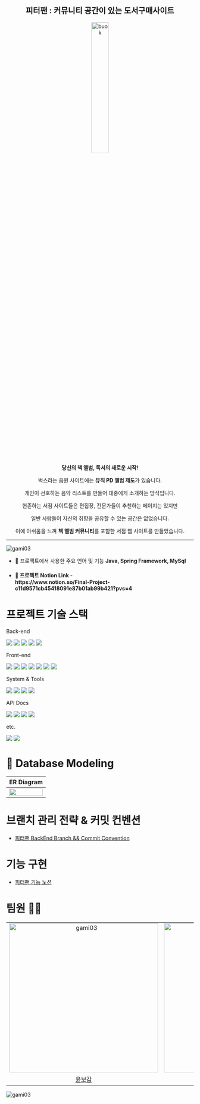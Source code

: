 <h2 align="center">피터팬 : 커뮤니티 공간이 있는 도서구매사이트</h2>

<div align="center" dir="auto">
<p dir="auto"><a target="_blank" rel="noopener noreferrer nofollow" href="https://user-images.githubusercontent.com/45676906/122062627-8af21000-ce2a-11eb-86cf-bc67d2e97ebb.png"><img src="https://github.com/gami03/PeterPan_Final/assets/128332485/8b4245c9-a1a3-4f0c-a1cf-aeed67868c8f" width="30%" alt="buok" style="max-width: 30%;"></a></p>
    <p dir="auto"><b>당신의 책 앨범, 독서의 새로운 시작!</b></p>
    <p dir="auto">벅스라는 음원 사이트에는 <b>뮤직 PD 앨범 제도</b>가 있습니다.</p>
<p dir="auto">개인이 선호하는 음악 리스트를 만들어 대중에게 소개하는 방식입니다.</p>
<p dir="auto">현존하는 서점 사이트들은 편집장, 전문가들이 추천하는 페이지는 있지만</p>
<p dir="auto">일반 사람들이 자신의 취향을 공유할 수 있는 공간은 없었습니다.</p>
    <p dir="auto">이에 아쉬움을 느껴 <b>책 앨범 커뮤니티</b>를 포함한 서점 웹 사이트를 만들었습니다.</p>
</div>

<hr>

<p align="left"> <img src="https://komarev.com/ghpvc/?username=gami03&label=Peter%20Pan&color=0e75b6&style=flat" alt="gami03" /> </p>

- 🌱 프로젝트에서 사용한 주요 언어 및 기능 **Java, Spring Framework, MySql**

- <h4><b>💬 프로젝트 Notion Link -<br> https://www.notion.so/Final-Project-c11d9571cb45418091e87b01ab99b421?pvs=4</b></h4>

<h1> 프로젝트 기술 스택</h1>
<p>Back-end</p>
        <p>
            <img src="https://img.shields.io/badge/Java-FF5722?style=for-the-badge&logo=Java&logoColor=white"/> 
            <img src="https://img.shields.io/badge/Spring-339933?style=for-the-badge&logo=Spring&logoColor=white"/>
            <img src="https://img.shields.io/badge/apachetomcat-F8DC75?style=for-the-badge&logo=apachetomcat&logoColor=white"/>
            <img src="https://img.shields.io/badge/mysql-4479A1?style=for-the-badge&logo=mysql&logoColor=white"/>
            <img src="https://img.shields.io/badge/mariadb-003545?style=for-the-badge&logo=mariadb&logoColor=white"/>
        </p>
        <p>Front-end</p>
        <p>
            <img src="https://img.shields.io/badge/JavaScript-FFC107?style=for-the-badge&logo=JavaScript&logoColor=white"/>
            <img src="https://img.shields.io/badge/Ajax-3178C6?style=for-the-badge&logo=Ajax&logoColor=white"/> 
            <img src="https://img.shields.io/badge/html5-E34F26?style=for-the-badge&logo=html5&logoColor=white"/>
            <img src="https://img.shields.io/badge/css3-1572B6?style=for-the-badge&logo=css3&logoColor=white"/>
            <img src="https://img.shields.io/badge/bootstrap-7952B3?style=for-the-badge&logo=bootstrap&logoColor=white"/>
            <img src="https://img.shields.io/badge/jquery-0769AD?style=for-the-badge&logo=jquery&logoColor=white"/>
            <img src="https://img.shields.io/badge/visualstudiocode-007ACC?style=for-the-badge&logo=visualstudiocode&logoColor=white"/>
        </p>
        <p>System & Tools</p>
        <p>
            <img src="https://img.shields.io/badge/windows-System-0078D4?style=for-the-badge&logo=windows11&logoColor=0078D4"/>
            <img src="https://img.shields.io/badge/github-181717?style=for-the-badge&logo=github&logoColor=white"/>
            <img src="https://img.shields.io/badge/discord-5865F2?style=for-the-badge&logo=discord&logoColor=white"/>
            <img src="https://img.shields.io/badge/notion-000000?style=for-the-badge&logo=notion&logoColor=white"/>
        <p>API Docs</p>
        <p>
            <img src="https://img.shields.io/badge/Kakao-API-FFCD00?style=for-the-badge&logo=kakao&logoColor=FFCD00"/>
            <img src="https://img.shields.io/badge/google-API-4285F4?style=for-the-badge&logo=google&logoColor=4285F4"/>
            <img src="https://img.shields.io/badge/Naver-API-03C75A?style=for-the-badge&logo=naver&logoColor=03C75A"/>
            <img src="https://img.shields.io/badge/Daum_Post-API-FF7043?style=for-the-badge&logo=d&logoColor=FF7043"/>
        </p>
        <p>etc.</p>
        <p>
            <img src="https://img.shields.io/badge/Erd-2C39BD?style=for-the-badge&logo=icloud&logoColor=white"/>
            <img src="https://img.shields.io/badge/diagramsdotnet-F08705?style=for-the-badge&logo=diagramsdotnet&logoColor=white"/>
        </p>

<h1><g-emoji class="g-emoji" alias="open_file_folder" fallback-src="https://github.githubassets.com/images/icons/emoji/unicode/1f4c2.png">📂</g-emoji> Database Modeling</h1>

<table>
    <thead>
        <tr>
            <th align="center">ER Diagram</th>
        </tr>
     </thead>
     <tbody>
       <tr>
         <td align="center"><a target="_blank" rel="noopener noreferrer nofollow" href="https://github.com/gami03/PeterPan_Final/assets/128332485/b6f51403-4703-4677-ab7f-6ab7716b0f4b"><img src="https://github.com/gami03/PeterPan_Final/assets/128332485/b6f51403-4703-4677-ab7f-6ab7716b0f4b" width="100%" style="max-width: 100%;"></a></td>
        </tr>
    </tbody>
</table>

<h1>브랜치 관리 전략 &amp; 커밋 컨벤션</h1>

<ul dir="auto">
<li><a href="https://www.notion.so/bee4f71e18744938802aedbe3beedc97?pvs=4">피터팬 BackEnd Branch &amp;&amp; Commit Convention</a></li>
</ul>

<h1>기능 구현</h1>

<ul dir="auto">
<li><a href="https://marbled-lan-2f8.notion.site/cff6c010f121414d84f0395369028951?pvs=4">피터팬 기능 노션</a></li>
</ul>

<h1>팀원 
    <g-emoji class="g-emoji" alias="women_wrestling" fallback-src="https://github.githubassets.com/images/icons/emoji/unicode/1f93c-2640.png">🤼‍♀️</g-emoji>
</h1>

<table>
    <tr>
        <td align="center"><a target="_blank" rel="noopener noreferrer nofollow" href="https://github.com/gami03"><img src="https://avatars.githubusercontent.com/u/128332485?v=4" width="400px" alt="gami03" style="max-width: 100%;"></a></td>
        <td align="center"><a target="_blank" rel="noopener noreferrer nofollow" href="https://github.com/CCTTBG"><img src="https://avatars.githubusercontent.com/u/126045264?v=4" width="400px" alt="CCTTBG" style="max-width: 100%;"></a></td>
        <td align="center"><a target="_blank" rel="noopener noreferrer nofollow" href="https://github.com/Jiyeong2"><img src="https://avatars.githubusercontent.com/u/114003859?v=4" width="400px" alt="Jiyeong2" style="max-width: 100%;"></a></td>
        <td align="center"><a target="_blank" rel="noopener noreferrer nofollow" href="https://github.com/OkayDonkey"><img src="https://avatars.githubusercontent.com/u/122771632?v=4" width="400px" alt="OkayDonkey" style="max-width: 100%;"></a></td>
    </tr>
    <tr>
        <td align="center"><a href="https://github.com/gami03">윤보감</a></td>
        <td align="center"><a href="https://github.com/CCTTBG">이상우</a></td>
        <td align="center"><a href="https://github.com/Jiyeong2">전지영</a></td>
        <td align="center"><a href="https://github.com/OkayDonkey">김동현</a></td>
    </tr>
</table>

<p><img align="center" src="https://github-readme-stats.vercel.app/api/top-langs?username=gami03&show_icons=true&locale=en&layout=compact" alt="gami03" /></p>
